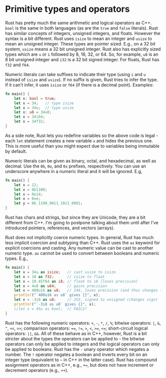 # Primitive types and operators

Rust has pretty much the same arithmetic and logical operators as C++. `bool` is
the same in both languages (as are the `true` and `false` literals). Rust has
similar concepts of integers, unsigned integers, and floats. However the syntax
is a bit different. Rust uses `isize` to mean an integer and `usize` to mean an
unsigned integer. These types are pointer sized. E.g., on a 32 bit system,
`usize` means a 32 bit unsigned integer. Rust also has explicitly sized types
which are `u` or `i` followed by 8, 16, 32, or 64. So, for example, `u8` is an 8
bit unsigned integer and `i32` is a 32 bit signed integer. For floats, Rust has
`f32` and `f64`.

Numeric literals can take suffixes to indicate their type (using `i` and `u`
instead of `isize` and `usize`). If no suffix is given, Rust tries to infer the
type. If it can't infer, it uses `isize` or `f64` (if there is a decimal point).
Examples:

```rust
fn main() {
    let x: bool = true;
    let x = 34;   // type isize
    let x = 34u;  // type usize
    let x: u8 = 34u8;
    let x = 34i64;
    let x = 34f32;
}
```

As a side note, Rust lets you redefine variables so the above code is legal -
each `let` statement creates a new variable `x` and hides the previous one. This
is more useful than you might expect due to variables being immutable by
default.

Numeric literals can be given as binary, octal, and hexadecimal, as well as
decimal. Use the `0b`, `0o`, and `0x` prefixes, respectively. You can use an
underscore anywhere in a numeric literal and it will be ignored. E.g,

```rust
fn main() {
    let x = 12;
    let x = 0b1100;
    let x = 0o14;
    let x = 0xe;
    let y = 0b_1100_0011_1011_0001;
}
```

Rust has chars and strings, but since they are Unicode, they are a bit different
from C++. I'm going to postpone talking about them until after I've introduced
pointers, references, and vectors (arrays).

Rust does not implicitly coerce numeric types. In general, Rust has much less
implicit coercion and subtyping than C++. Rust uses the `as` keyword for
explicit coercions and casting. Any numeric value can be cast to another numeric
type. `as` cannot be used to convert between booleans and numeric types. E.g.,

```rust
fn main() {
    let x = 34u as isize;   // cast usize to isize
    let x = 10 as f32;      // isize to float
    let x = 10.45f64 as i8; // float to i8 (loses precision)
    let x = 4u8 as u64;     // gains precision
    let x = 400u16 as u8;   // 144, loses precision (and thus changes the value)
    println!("`400u16 as u8` gives {}", x);
    let x = -3i8 as u8;     // 253, signed to unsigned (changes sign)
    println!("`-3i8 as u8` gives {}", x);
    //let x = 45u as bool;  // FAILS!
}
```

Rust has the following numeric operators: `+`, `-`, `*`, `/`, `%`; bitwise
operators: `|`, `&`, `^`, `<<`, `>>`; comparison operators: `==`, `!=`, `>`,
`<`, `>=`, `<=`; short-circuit logical operators: `||`, `&&`. All of these
behave as in C++, however, Rust is a bit stricter about the types the operators
can be applied to - the bitwise operators can only be applied to integers and
the logical operators can only be applied to booleans. Rust has the `-` unary
operator which negates a number. The `!` operator negates a boolean and inverts
every bit on an integer type (equivalent to `~` in C++ in the latter case). Rust
has compound assignment operators as in C++, e.g., `+=`, but does not have
increment or decrement operators (e.g., `++`).
